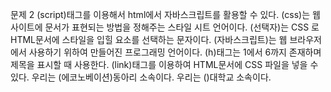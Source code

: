문제 2
(script)태그를 이용해서 html에서 자바스크립트를 활용할 수 있다.
(css)는 웹사이트에 문서가 표현되는 방법을 정해주는 스타일 시트 언어이다.
(선택자)는 CSS 로 HTML문서에 스타일을 입힐 요소를 선택하는 문자이다.
(자바스크립트)는 웹 브라우저에서 사용하기 위하여 만들어진 프로그래밍 언어이다.
(h)태그는 1에서 6까지 존재하며 제목을 표시할 때 사용한다.
(link)태그를 이용하여 HTML문서에 CSS 파일을 넣을 수 있다.
우리는 (에코노베이션)동아리 소속이다.
우리는 ()대학교 소속이다.
